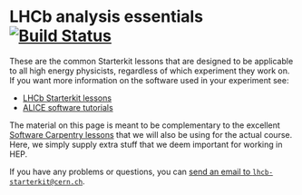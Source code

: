 # LHCb analysis essentials [![Build Status](https://travis-ci.org/lhcb/analysis-essentials.svg?branch=master)](https://travis-ci.org/lhcb/analysis-essentials)

These are the common Starterkit lessons that are designed to be applicable to
all high energy physicists, regardless of which experiment they work on. If you
want more information on the software used in your experiment see:

  - [LHCb Starterkit lessons](https://lhcb.github.io/starterkit-lessons/)
  - [ALICE software tutorials]()

The material on this page is meant to be complementary to the excellent
[Software Carpentry lessons](https://software-carpentry.org/lessons.html) that
we will also be using for the actual course. Here, we simply supply extra stuff
that we deem important for working in HEP.

If you have any problems or questions, you can [send an email to
`lhcb-starterkit@cern.ch`](mailto:lhcb-starterkit@cern.ch).
